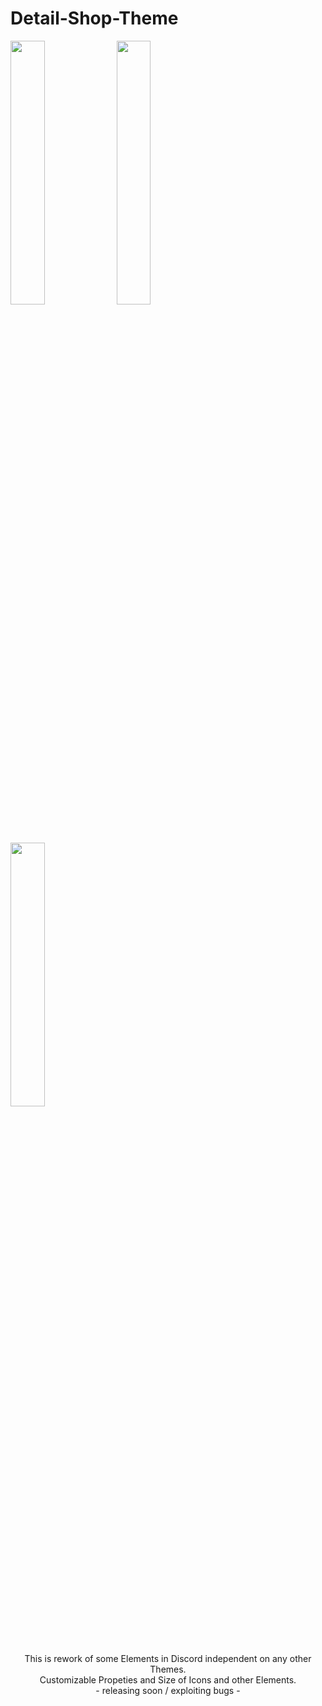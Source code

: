 # Detail-Shop-Theme
<img src="https://i.imgur.com/RVfn2ja.png" width="32.9%"> <img src="https://i.imgur.com/vMbM9Fn.png" width="32.9%"> <img src="https://i.imgur.com/JW3OmqM.png" width="32.9%">
<p align="center">
  This is rework of some Elements in Discord independent on any other Themes.<br>
  Customizable Propeties and Size of Icons and other Elements.<br>
  - releasing soon / exploiting bugs -
</p>
